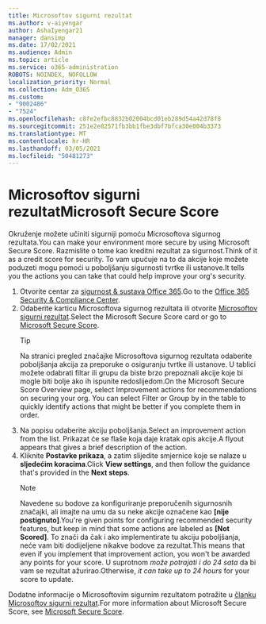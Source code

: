 ```yaml
---
title: Microsoftov sigurni rezultat
ms.author: v-aiyengar
author: AshaIyengar21
manager: dansimp
ms.date: 17/02/2021
ms.audience: Admin
ms.topic: article
ms.service: o365-administration
ROBOTS: NOINDEX, NOFOLLOW
localization_priority: Normal
ms.collection: Adm_O365
ms.custom:
- "9002486"
- "7524"
ms.openlocfilehash: c8fe2efbc8832b02004bcd01eb289d54a42d78f8
ms.sourcegitcommit: 251e2e82571fb3bb1fbe3dbf7bfca30e004b3373
ms.translationtype: MT
ms.contentlocale: hr-HR
ms.lasthandoff: 03/05/2021
ms.locfileid: "50481273"
---
```

# <a name="microsoft-secure-score"></a><span data-ttu-id="d35fd-102">Microsoftov sigurni rezultat</span><span class="sxs-lookup"><span data-stu-id="d35fd-102">Microsoft Secure Score</span></span>

<span data-ttu-id="d35fd-103">Okruženje možete učiniti sigurniji pomoću Microsoftova sigurnog rezultata.</span><span class="sxs-lookup"><span data-stu-id="d35fd-103">You can make your environment more secure by using Microsoft Secure Score.</span></span> <span data-ttu-id="d35fd-104">Razmislite o tome kao kreditni rezultat za sigurnost.</span><span class="sxs-lookup"><span data-stu-id="d35fd-104">Think of it as a credit score for security.</span></span> <span data-ttu-id="d35fd-105">To vam upućuje na to da akcije koje možete poduzeti mogu pomoći u poboljšanju sigurnosti tvrtke ili ustanove.</span><span class="sxs-lookup"><span data-stu-id="d35fd-105">It tells you the actions you can take that could help improve your org's security.</span></span>

1. <span data-ttu-id="d35fd-106">Otvorite centar za [sigurnost & sustava Office 365](https://go.microsoft.com/fwlink/p/?linkid=2077143).</span><span class="sxs-lookup"><span data-stu-id="d35fd-106">Go to the [Office 365 Security & Compliance Center](https://go.microsoft.com/fwlink/p/?linkid=2077143).</span></span>
1. <span data-ttu-id="d35fd-107">Odaberite karticu Microsoftova sigurnog rezultata ili otvorite [Microsoftov sigurni rezultat](https://go.microsoft.com/fwlink/?linkid=2099589).</span><span class="sxs-lookup"><span data-stu-id="d35fd-107">Select the Microsoft Secure Score card or go to [Microsoft Secure Score](https://go.microsoft.com/fwlink/?linkid=2099589).</span></span>
    > [!TIP]
    >  <span data-ttu-id="d35fd-108">Na stranici pregled značajke Microsoftova sigurnog rezultata odaberite poboljšanja akcija za preporuke o osiguranju tvrtke ili ustanove. U tablici možete odabrati filtar ili grupu da biste brzo prepoznali akcije koje bi mogle biti bolje ako ih ispunite redoslijedom.</span><span class="sxs-lookup"><span data-stu-id="d35fd-108">On the Microsoft Secure Score Overview page, select Improvement actions for recommendations on securing your org. You can select Filter or Group by in the table to quickly identify actions that might be better if you complete them in order.</span></span>
1. <span data-ttu-id="d35fd-109">Na popisu odaberite akciju poboljšanja.</span><span class="sxs-lookup"><span data-stu-id="d35fd-109">Select an improvement action from the list.</span></span> <span data-ttu-id="d35fd-110">Prikazat će se flaše koja daje kratak opis akcije.</span><span class="sxs-lookup"><span data-stu-id="d35fd-110">A flyout appears that gives a brief description of the action.</span></span>
1. <span data-ttu-id="d35fd-111">Kliknite **Postavke prikaza**, a zatim slijedite smjernice koje se nalaze u **sljedećim koracima**.</span><span class="sxs-lookup"><span data-stu-id="d35fd-111">Click **View settings**, and then follow the guidance that's provided in the **Next steps**.</span></span>
    > [!NOTE]
    > <span data-ttu-id="d35fd-112">Navedene su bodove za konfiguriranje preporučenih sigurnosnih značajki, ali imajte na umu da su neke akcije označene kao **[nije postignuto]**.</span><span class="sxs-lookup"><span data-stu-id="d35fd-112">You're given points for configuring recommended security features, but keep in mind that some actions are labeled as **[Not Scored]**.</span></span> <span data-ttu-id="d35fd-113">To znači da čak i ako implementirate tu akciju poboljšanja, neće vam biti dodijeljene nikakve bodove za rezultat.</span><span class="sxs-lookup"><span data-stu-id="d35fd-113">This means that even if you implement that improvement action, you won't be awarded any points for your score.</span></span> <span data-ttu-id="d35fd-114">U suprotnom *može potrajati i do 24 sata* da bi vam se rezultat ažurirao.</span><span class="sxs-lookup"><span data-stu-id="d35fd-114">Otherwise, *it can take up to 24 hours* for your score to update.</span></span>

<span data-ttu-id="d35fd-115">Dodatne informacije o Microsoftovim sigurnim rezultatom potražite u [članku Microsoftov sigurni rezultat](https://go.microsoft.com/fwlink/?linkid=2103077).</span><span class="sxs-lookup"><span data-stu-id="d35fd-115">For more information about Microsoft Secure Score, see [Microsoft Secure Score](https://go.microsoft.com/fwlink/?linkid=2103077).</span></span>